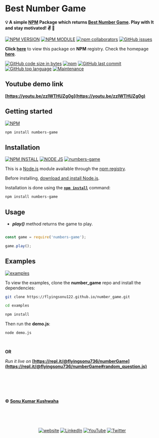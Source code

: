 # Best Number Game 

**💡 A simple [NPM](https://www.npmjs.com/package/numbers-game) Package which returns  [Best Number Game](https://github.com/flyingsonu122/number_game). Play with It and stay motivated! ✌️ 🌸**

[![NPM VERSION](https://img.shields.io/npm/v/numbers-game.svg?style=flat&logo=npm)](https://www.npmjs.com/package/numbers-game)  [![NPM MODULE](https://img.shields.io/badge/numbers-game-orange.svg?style=flat&logo=node.js)](https://github.com/flyingsonu122/number_game) [![npm collaborators](https://img.shields.io/npm/collaborators/numbers-game.svg?logo=npm)](https://www.npmjs.com/package/numbers-game)  [![GitHub issues](https://img.shields.io/github/issues/flyingsonu122/number_game.svg?logo=github)](https://github.com/flyingsonu122/number_game/issues)


**Click [here](https://www.npmjs.com/package/numbers-game)** to view this package on **NPM** registry. Check the homepage **[here](https://flyingsonu122.github.io/number_game/)**.

[![GitHub code size in bytes](https://img.shields.io/github/languages/code-size/flyingsonu122/number_game.svg?logo=github&style=social)](https://www.npmjs.com/package/numbers-game) [![npm](https://img.shields.io/npm/dy/numbers-game.svg?logo=npm&style=social)](https://www.npmjs.com/package/numbers-game) [![GitHub last commit](https://img.shields.io/github/last-commit/flyingsonu122/number_game.svg?logo=git&style=social)](https://github.com/flyingsonu122/number_game) [![GitHub top language](https://img.shields.io/github/languages/top/flyingsonu122/number_game.svg?logo=javascript&logoColor=yellow&style=social)](https://github.com/flyingsonu122/number_game) [![Maintenance](https://img.shields.io/maintenance/yes/2021.svg?logo=npm&style=social)](https://github.com/flyingsonu122/number_game)


## Youtube demo link

**[https://youtu.be/zzlWTHUZg0g](https://youtu.be/zzlWTHUZg0g)**


## Getting started

[![NPM](https://nodei.co/npm/numbers-game.png?compact=true)](https://www.npmjs.com/package/numbers-game)

```bash
npm install numbers-game
```

## Installation

[![NPM INSTALL](https://img.shields.io/badge/npm-install-blue.svg?style=flat&logo=npm)](https://docs.npmjs.com/getting-started/installing-npm-packages-locally) [![NODE JS](https://img.shields.io/badge/Node-JS-teal.svg?style=flat&logo=node.js)](https://nodejs.org/en/) [![numbers-game](https://img.shields.io/badge/npm-numbers--game-red.svg?style=flat&logo=npm)](https://www.npmjs.com/package/numbers-game)


This is a [Node.js](https://nodejs.org/en/) module available through the
[npm registry](https://www.npmjs.com/).

Before installing, [download and install Node.js](https://nodejs.org/en/download/).

Installation is done using the
**[`npm install`](https://docs.npmjs.com/getting-started/installing-npm-packages-locally)** command:

```bash
npm install numbers-game
```

## Usage


- ***play()*** method returns the game to play.


```js

const game = require('numbers-game');

game.play();


```

## Examples

[![examples](https://forthebadge.com/images/badges/check-it-out.svg)](https://flyingsonu122.github.io/number_game/)

To view the examples, clone the **number_game** repo and install the dependencies:

```bash
git clone https://flyingsonu122.github.io/number_game.git

cd examples

npm install
```

Then run the **demo.js**:

```bash
node demo.js
```

<br>

**OR**

*Run it live on* **[https://repl.it/@flyingsonu736/numberGame](https://repl.it/@flyingsonu736/numberGame#random_question.js)**


<br><br><br><br>


**&copy; [Sonu Kumar Kushwaha](https://singlebucks.blogspot.com)**



<br/><br/><br/>

<p align="center">
	<a href="https://singlebucks.blogspot.com"><img src="https://img.shields.io/badge/Website-blueviolet?style=flat&logo=google-chrome&logoColor=white" alt="website"></a>
	<a href="https://www.linkedin.com/in/sonukumarkushwaha/"><img src="https://img.shields.io/badge/LinkedIn--_.svg?style=social&logo=linkedin" alt="LinkedIn"></a>
	<a href="https://www.youtube.com/@flyingsonu736"><img src="https://img.shields.io/youtube/channel/subscribers/UCugIYeIc-HzCp-SZxRwuQbA?label=YouTube&style=social&logo=YouTube" alt="YouTube"></a>
	<a href="https://twitter.com/iamsonukushwaha"><img src="https://img.shields.io/twitter/follow/iamsonukushwaha?label=Twitter&style=social" alt="Twitter"></a>
</p>

<br><br>
